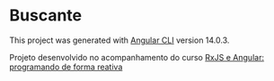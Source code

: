 # Buscante

This project was generated with [Angular CLI](https://github.com/angular/angular-cli) version 14.0.3.

Projeto desenvolvido no acompanhamento do curso [RxJS e Angular: programando de forma reativa](https://www.alura.com.br/curso-online-rxjs-angular-programando-forma-reativa)
